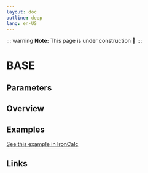 ```yaml
---
layout: doc
outline: deep
lang: en-US
---
```


::: warning
**Note:** This page is under construction 🚧
:::

# BASE

## Parameters

## Overview

## Examples

[See this example in IronCalc](https://app.ironcalc.com/?filename=base)

## Links